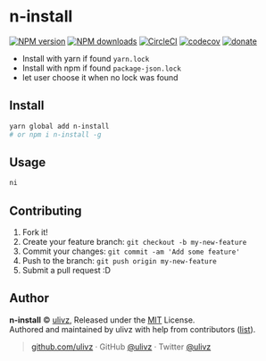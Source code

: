 # n-install

[![NPM version](https://img.shields.io/npm/v/n-install.svg?style=flat)](https://npmjs.com/package/n-install) [![NPM downloads](https://img.shields.io/npm/dm/n-install.svg?style=flat)](https://npmjs.com/package/n-install) [![CircleCI](https://circleci.com/gh/ulivz/n-install/tree/master.svg?style=shield)](https://circleci.com/gh/ulivz/n-install/tree/master)  [![codecov](https://codecov.io/gh/ulivz/n-install/branch/master/graph/badge.svg)](https://codecov.io/gh/ulivz/n-install)
 [![donate](https://img.shields.io/badge/$-donate-ff69b4.svg?maxAge=2592000&style=flat)](https://github.com/ulivz/donate)

- Install with yarn if found `yarn.lock`
- Install with npm if found `package-json.lock`
- let user choose it when no lock was found

## Install

```bash
yarn global add n-install
# or npm i n-install -g
```

## Usage

```bash
ni
```

## Contributing

1. Fork it!
2. Create your feature branch: `git checkout -b my-new-feature`
3. Commit your changes: `git commit -am 'Add some feature'`
4. Push to the branch: `git push origin my-new-feature`
5. Submit a pull request :D


## Author

**n-install** © [ulivz](https://github.com/ulivz), Released under the [MIT](./LICENSE) License.<br>
Authored and maintained by ulivz with help from contributors ([list](https://github.com/ulivz/n-install/contributors)).

> [github.com/ulivz](https://github.com/ulivz) · GitHub [@ulivz](https://github.com/ulivz) · Twitter [@ulivz](https://twitter.com/ulivz)
